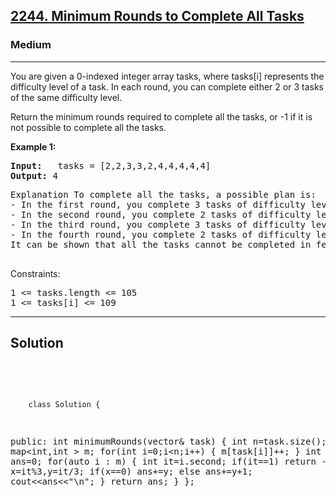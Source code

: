 
<h2><a href="https://leetcode.com/problems/minimum-rounds-to-complete-all-tasks/description/">2244. Minimum Rounds to Complete All Tasks</a></h2>
<h3>Medium</h3>
<hr>
<div><p>
You are given a 0-indexed integer array tasks, where tasks[i] represents the difficulty level of a task. In each round, you can complete either 2 or 3 tasks of the same difficulty level.

Return the minimum rounds required to complete all the tasks, or -1 if it is not possible to complete all the tasks.
</p>


<p><strong>Example 1:</strong></p>
<pre><strong>Input:</strong>   tasks = [2,2,3,3,2,4,4,4,4,4]
<strong>Output:</strong> 4
</pre>
<pre>
Explanation To complete all the tasks, a possible plan is:
- In the first round, you complete 3 tasks of difficulty level 2. 
- In the second round, you complete 2 tasks of difficulty level 3. 
- In the third round, you complete 3 tasks of difficulty level 4. 
- In the fourth round, you complete 2 tasks of difficulty level 4.  
It can be shown that all the tasks cannot be completed in fewer than 4 rounds, so the answer is 4.
  </pre>

 

Constraints:
<pre>
1 <= tasks.length <= 105
1 <= tasks[i] <= 109
</pre>
<hr>
 <h2><strong><b>Solution</b></strong></h2>
 <br>
 <pre>
 
        class Solution {
public:
    int minimumRounds(vector<int>& task) {
        int n=task.size();
        map<int,int > m;
        for(int i=0;i<n;i++)
        {
           m[task[i]]++;
        } 
        int ans=0;
        for(auto i : m)
        {
            int it=i.second;
            if(it==1) return -1;
           int x=it%3,y=it/3;
           if(x==0) ans+=y;
           else ans+=y+1;
           cout<<ans<<"\n";
        }
        return ans;
    }
};
          
 </pre>

